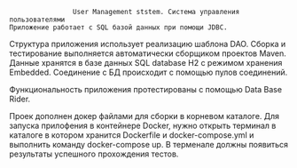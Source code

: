                     User Management ststem. Система управления пользователями
    Приложение работает с SQL базой данных при помощи JDBC.
Структура приложения использует реализацию шаблона DAO.
Сборка и тестирование выполняется автоматически сборщиком проектов Maven.
Данные хранятся в базе данных SQL database H2 с режимом хранения Embedded.
Соединение с БД происходит с помощью пулов соединений.

Функциональность приложения протестированы с помощью Data Base Rider.

Проек дополнен докер файлами для сборки в корневом каталоге.
Для запуска прилофения в контейнере Docker, нужно открыть терминал в каталоге в котором
хранится Dockerfile и docker-compose.yml и выполнить команду docker-compose up.
В терменале должны появиться результаты успешного прохождения тестов.